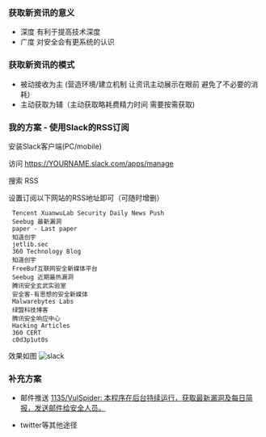 ### 获取新资讯的意义

* 深度 有利于提高技术深度
* 广度 对安全会有更系统的认识

### 获取新资讯的模式
* 被动接收为主 (营造环境/建立机制 让资讯主动展示在眼前 避免了不必要的消耗)
* 主动获取为辅（主动获取略耗费精力时间 需要按需获取)

### 我的方案 - 使用Slack的RSS订阅

安装Slack客户端(PC/mobile)

访问 https://YOURNAME.slack.com/apps/manage

搜索 RSS

设置订阅以下网站的RSS地址即可（可随时增删）

```
 Tencent XuanwuLab Security Daily News Push
 Seebug 最新漏洞
 paper - Last paper
 知道创宇
 jetlib.sec
 360 Technology Blog
 知道创宇
 FreeBuf互联网安全新媒体平台
 Seebug 近期最热漏洞
 腾讯安全玄武实验室
 安全客-有思想的安全新媒体
 Malwarebytes Labs
 绿盟科技博客
 腾讯安全响应中心
 Hacking Articles
 360 CERT
 c0d3p1ut0s
 ```
 
 效果如图
![slack](https://images2.imgbox.com/04/ec/AVZP9xil_o.png)


### 补充方案

* 邮件推送
[1135/VulSpider: 本程序在后台持续运行，获取最新漏洞及每日简报，发送邮件给安全人员。](https://github.com/1135/VulSpider)

* twitter等其他途径
